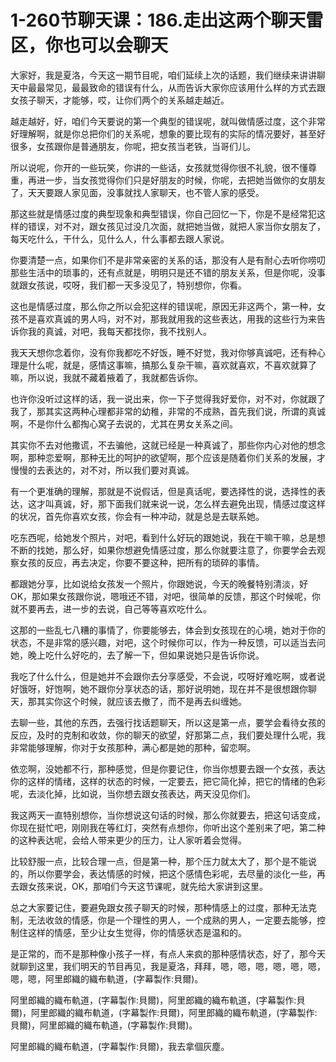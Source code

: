 # 1-260节聊天课：186.走出这两个聊天雷区，你也可以会聊天

大家好，我是夏洛，今天这一期节目呢，咱们延续上次的话题，我们继续来讲讲聊天中最最常见，最最致命的错误有什么，从而告诉大家你应该用什么样的方式去跟女孩子聊天，才能够，哎，让你们两个的关系越走越近。

越走越好，好，咱们今天要说的第一个典型的错误呢，就叫做情感过度，这个非常好理解啊，就是你总把你们的关系呢，想象的要比现有的实际的情况要好，甚至好很多，女孩跟你是普通朋友，你呢，把女孩当老铁，当哥们儿。

所以说呢，你开的一些玩笑，你讲的一些话，女孩就觉得你很不礼貌，很不懂尊重，再进一步，当女孩觉得你们只是好朋友的时候，你呢，去把她当做你的女朋友了，天天要跟人家见面，没事就找人家聊天，也不管人家的感受。

那这些就是情感过度的典型现象和典型错误，你自己回忆一下，你是不是经常犯这样的错误，对不对，跟女孩见过没几次面，就把她当做，就把人家当你女朋友了，每天吃什么，干什么，见什么人，什么事都去跟人家说。

你要清楚一点，如果你们不是非常亲密的关系的话，那没有人是有耐心去听你唠叨那些生活中的琐事的，还有点就是，明明只是还不错的朋友关系，但是你呢，没事就跟女孩说，哎呀，我们都一天多没见了，特别想你，你看。

这也是情感过度，那么你之所以会犯这样的错误呢，原因无非这两个，第一种，女孩不是喜欢真诚的男人吗，对不对，那我就用我的这些表达，用我的这些行为来告诉你我的真诚，对吧，我每天都找你，我不找别人。

我天天想你念着你，没有你我都吃不好饭，睡不好觉，我对你够真诚吧，还有种心理是什么呢，就是，感情这事嘛，搞那么复杂干嘛，喜欢就喜欢，不喜欢就算了嘛，所以说，我就不藏着掖着了，我就都告诉你。

也许你没听过这样的话，我一说出来，你一下子觉得我好爱你，对不对，你就跟了我了，那其实这两种心理都非常的幼稚，非常的不成熟，首先我们说，所谓的真诚啊，不是你什么都掏心窝子去说的，尤其在男女关系之间。

其实你不去对他撒谎，不去骗他，这就已经是一种真诚了，那些你内心对他的想念啊，那种恋爱啊，那种无比的呵护的欲望啊，那个应该是随着你们关系的发展，才慢慢的去表达的，对不对，所以我们要对真诚。

有一个更准确的理解，那就是不说假话，但是真话呢，要选择性的说，选择性的表达，这才叫真诚，好，那下面我们就来说一说，怎么样去避免出现，情感过度这样的状况，首先你喜欢女孩，你会有一种冲动，就是总是去联系她。

吃东西呢，给她发个照片，对吧，看到什么好玩的跟她说，我在干嘛干嘛，总是想不断的找她，那么好，如果你想避免情感过度，那么你就要注意了，你要学会去观察女孩的反应，再去决定，你要不要这种，把所有的琐碎的事情。

都跟她分享，比如说给女孩发一个照片，你跟她说，今天的晚餐特别清淡，好OK，那如果女孩跟你说，嗯哦还不错，对吧，很简单的反馈，那这个时候呢，你就不要再去，进一步的去说，自己等等喜欢吃什么。

这那的一些乱七八糟的事情了，你要能够去，体会到女孩现在的心境，她对于你的状态，不是非常的感兴趣，对吧，这个时候你可以，作为一种反馈，可以适当去问她，晚上吃什么好吃的，去了解一下，但如果说她只是告诉你说。

我吃了什么什么，但是她并不会跟你去分享感受，不会说，哎呀好难吃啊，或者说好饿呀，好饱啊，她不跟你分享状态的话，那好说明她，现在并不是很想跟你聊天，那其实你这个时候，就应该去撤了，而不是再去纠缠她。

去聊一些，其他的东西，去强行找话题聊天，所以这是第一点，要学会看待女孩的反应，及时的克制和收敛，你的聊天的欲望，好那第二点，我们要处理什么呢，我非常能够理解，你对于女孩那种，满心都是她的那种，留恋啊。

依恋啊，没她都不行，那种感觉，但是你要记住，你当你想要去跟一个女孩，表达你的这样的情绪，这样的状态的时候，一定要去，把它简化掉，把它的情绪的色彩呢，去淡化掉，比如说，当你想去跟女孩表达，两天没见你们。

我这两天一直特别想你，当你想说这句话的时候，那么你就要去，把这句话变成，你现在挺忙吧，刚刚我在等红灯，突然有点想你，你听出这个差别来了吧，第二种的这种表达呢，会给人带来更少的压力，让人家听着会觉得。

比较舒服一点，比较合理一点，但是第一种，那个压力就太大了，那个是不能说的，所以你要学会，表达情感的时候，把这个感情色彩呢，去尽量的淡化一些，再去跟女孩来说，OK，那咱们今天这节课呢，就先给大家讲到这里。

总之大家要记住，要避免跟女孩子聊天的时候，那种情感上的过度，那种无法克制，无法收敛的情感，你是一个理性的男人，一个成熟的男人，一定要去能够，控制住这样的情感，至少让女生觉得，你的情感状态是温和的。

是正常的，而不是那种像小孩子一样，有点人来疯的那种感情状态，好了，那今天就聊到这里，我们明天的节目再见，我是夏洛，拜拜，嗯，嗯，嗯，嗯，嗯，嗯，嗯，嗯，阿里郎織的織布軌道，(字幕製作:貝爾)。

阿里郎織的織布軌道，(字幕製作:貝爾)，阿里郎織的織布軌道，(字幕製作:貝爾)，阿里郎織的織布軌道，(字幕製作:貝爾)，阿里郎織的織布軌道，(字幕製作:貝爾)，阿里郎織的織布軌道，(字幕製作:貝爾)。

阿里郎織的織布軌道，(字幕製作:貝爾)，我去拿個灰塵。